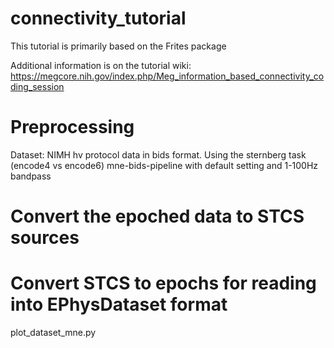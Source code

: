 # connectivity_tutorial
This tutorial is primarily based on the Frites package

Additional information is on the tutorial wiki: 
  https://megcore.nih.gov/index.php/Meg_information_based_connectivity_coding_session
  
# Preprocessing
Dataset: NIMH hv protocol data in bids format.  Using the sternberg task (encode4 vs encode6)
mne-bids-pipeline with default setting and 1-100Hz bandpass

# Convert the epoched data to STCS sources
# Convert STCS to epochs for reading into EPhysDataset format
plot_dataset_mne.py  
